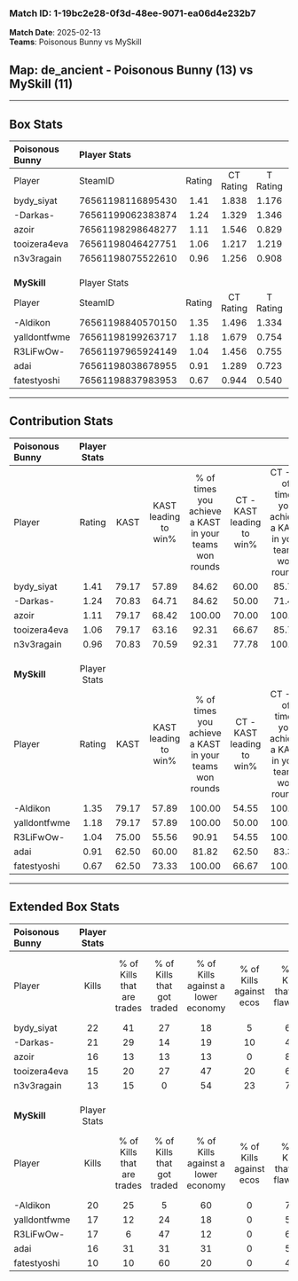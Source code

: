 ### Match ID: 1-19bc2e28-0f3d-48ee-9071-ea06d4e232b7  
**Match Date**: 2025-02-13  
**Teams**: Poisonous Bunny vs MySkill  

## **Map**: de_ancient - Poisonous Bunny (13) vs MySkill (11)  
---  

## Box Stats  

| **Poisonous Bunny** | Player Stats      |        |           |          |       |      |       |         |        |      |     |
| :- | :- | :-: | :-: | :-: | :-: | :-: | :-: | :-: | :-: | :-: | :-: |
| Player              | SteamID           | Rating | CT Rating | T Rating | KAST  | ADR  | Kills | Assists | Deaths | K/D  | HS% |
| bydy_siyat          | 76561198116895430 |  1.41  |   1.838   |  1.176   | 79.17 | 98.8 |  22   |    5    |   16   | 1.38 | 27  |
| -Darkas-            | 76561199062383874 |  1.24  |   1.329   |  1.346   | 70.83 | 84.1 |  21   |    4    |   17   | 1.24 | 57  |
| azoir               | 76561198298648277 |  1.11  |   1.546   |  0.829   | 79.17 | 58.3 |  16   |    5    |   14   | 1.14 | 50  |
| tooizera4eva        | 76561198046427751 |  1.06  |   1.217   |  1.219   | 79.17 | 84.8 |  15   |    8    |   19   | 0.79 | 46  |
| n3v3ragain          | 76561198075522610 |  0.96  |   1.256   |  0.908   | 70.83 | 62.3 |  13   |    7    |   14   | 0.93 | 46  |
|                     |                   |        |           |          |       |      |       |         |        |      |     |
|                     |                   |        |           |          |       |      |       |         |        |      |     |
|                     |                   |        |           |          |       |      |       |         |        |      |     |
| **MySkill**         | Player Stats      |        |           |          |       |      |       |         |        |      |     |
| Player              | SteamID           | Rating | CT Rating | T Rating | KAST  | ADR  | Kills | Assists | Deaths | K/D  | HS% |
| -Aldikon            | 76561198840570150 |  1.35  |   1.496   |  1.334   | 79.17 | 76.3 |  20   |    8    |   13   | 1.54 | 45  |
| yalldontfwme        | 76561198199263717 |  1.18  |   1.679   |  0.754   | 79.17 | 66.9 |  17   |    6    |   14   | 1.21 | 64  |
| R3LiFwOw-           | 76561197965924149 |  1.04  |   1.456   |  0.755   | 75.00 | 73.2 |  17   |    6    |   20   | 0.85 | 70  |
| adai                | 76561198038678955 |  0.91  |   1.289   |  0.723   | 62.50 | 72.0 |  16   |    3    |   19   | 0.84 | 75  |
| fatestyoshi         | 76561198837983953 |  0.67  |   0.944   |  0.540   | 62.50 | 70.5 |  10   |    9    |   21   | 0.48 | 40  |
---  

## Contribution Stats  

| **Poisonous Bunny** | Player Stats |       |                      |                                                        |                           |                                                             |                          |                                                            |
| :- | :-: | :-: | :-: | :-: | :-: | :-: | :-: | :-: |
| Player              |    Rating    | KAST  | KAST leading to win% | % of times you achieve a KAST in your teams won rounds | CT - KAST leading to win% | CT - % of times you achieve a KAST in your teams won rounds | T - KAST leading to win% | T - % of times you achieve a KAST in your teams won rounds |
| bydy_siyat          |     1.41     | 79.17 |        57.89         |                         84.62                          |           60.00           |                            85.71                            |          55.56           |                           83.33                            |
| -Darkas-            |     1.24     | 70.83 |        64.71         |                         84.62                          |           50.00           |                            71.43                            |          85.71           |                           100.00                           |
| azoir               |     1.11     | 79.17 |        68.42         |                         100.00                         |           70.00           |                           100.00                            |          66.67           |                           100.00                           |
| tooizera4eva        |     1.06     | 79.17 |        63.16         |                         92.31                          |           66.67           |                            85.71                            |          60.00           |                           100.00                           |
| n3v3ragain          |     0.96     | 70.83 |        70.59         |                         92.31                          |           77.78           |                           100.00                            |          62.50           |                           83.33                            |
|                     |              |       |                      |                                                        |                           |                                                             |                          |                                                            |
|                     |              |       |                      |                                                        |                           |                                                             |                          |                                                            |
|                     |              |       |                      |                                                        |                           |                                                             |                          |                                                            |
| **MySkill**         | Player Stats |       |                      |                                                        |                           |                                                             |                          |                                                            |
| Player              |    Rating    | KAST  | KAST leading to win% | % of times you achieve a KAST in your teams won rounds | CT - KAST leading to win% | CT - % of times you achieve a KAST in your teams won rounds | T - KAST leading to win% | T - % of times you achieve a KAST in your teams won rounds |
| -Aldikon            |     1.35     | 79.17 |        57.89         |                         100.00                         |           54.55           |                           100.00                            |          62.50           |                           100.00                           |
| yalldontfwme        |     1.18     | 79.17 |        57.89         |                         100.00                         |           50.00           |                           100.00                            |          71.43           |                           100.00                           |
| R3LiFwOw-           |     1.04     | 75.00 |        55.56         |                         90.91                          |           54.55           |                           100.00                            |          57.14           |                           80.00                            |
| adai                |     0.91     | 62.50 |        60.00         |                         81.82                          |           62.50           |                            83.33                            |          57.14           |                           80.00                            |
| fatestyoshi         |     0.67     | 62.50 |        73.33         |                         100.00                         |           66.67           |                           100.00                            |          83.33           |                           100.00                           |
---  

## Extended Box Stats  

| **Poisonous Bunny** | Player Stats |                            |                            |                                    |                         |                              |                                 |        |                             |                                     |                          |                               |                            |
| :- | :-: | :-: | :-: | :-: | :-: | :-: | :-: | :-: | :-: | :-: | :-: | :-: | :-: |
| Player              |    Kills     | % of Kills that are trades | % of Kills that got traded | % of Kills against a lower economy | % of Kills against ecos | % of Kills that are flawless | % of Kills that are close duels | Deaths | % of Deaths that get traded | % of Deaths against a lower economy | % of Deaths against ecos | % of Deaths that are flawless | % of Deaths that are close |
| bydy_siyat          |      22      |             41             |             27             |                 18                 |            5            |              64              |                5                |   16   |             25              |                  6                  |            6             |              56               |             6              |
| -Darkas-            |      21      |             29             |             14             |                 19                 |           10            |              48              |               10                |   17   |             24              |                 12                  |            0             |              71               |             0              |
| azoir               |      16      |             13             |             13             |                 13                 |            0            |              81              |                0                |   14   |             21              |                  7                  |            0             |              50               |             0              |
| tooizera4eva        |      15      |             20             |             27             |                 47                 |           20            |              60              |                0                |   19   |             37              |                 16                  |            5             |              53               |             5              |
| n3v3ragain          |      13      |             15             |             0              |                 54                 |           23            |              77              |                0                |   14   |             43              |                  0                  |            0             |              71               |             7              |
|                     |              |                            |                            |                                    |                         |                              |                                 |        |                             |                                     |                          |                               |                            |
|                     |              |                            |                            |                                    |                         |                              |                                 |        |                             |                                     |                          |                               |                            |
|                     |              |                            |                            |                                    |                         |                              |                                 |        |                             |                                     |                          |                               |                            |
| **MySkill**         | Player Stats |                            |                            |                                    |                         |                              |                                 |        |                             |                                     |                          |                               |                            |
| Player              |    Kills     | % of Kills that are trades | % of Kills that got traded | % of Kills against a lower economy | % of Kills against ecos | % of Kills that are flawless | % of Kills that are close duels | Deaths | % of Deaths that get traded | % of Deaths against a lower economy | % of Deaths against ecos | % of Deaths that are flawless | % of Deaths that are close |
| -Aldikon            |      20      |             25             |             5              |                 60                 |            0            |              70              |                5                |   13   |             23              |                  0                  |            0             |              77               |             0              |
| yalldontfwme        |      17      |             12             |             24             |                 18                 |            0            |              59              |                0                |   14   |             14              |                 14                  |            7             |              64               |             7              |
| R3LiFwOw-           |      17      |             6              |             47             |                 12                 |            0            |              65              |                6                |   20   |             15              |                 20                  |            0             |              65               |             0              |
| adai                |      16      |             31             |             31             |                 31                 |            0            |              50              |                6                |   19   |             21              |                 11                  |            0             |              74               |             5              |
| fatestyoshi         |      10      |             10             |             60             |                 20                 |            0            |              40              |                0                |   21   |             14              |                 19                  |            0             |              52               |             5              |
